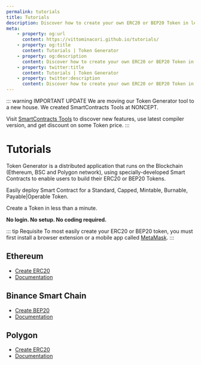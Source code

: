 ```yaml
---
permalink: tutorials
title: Tutorials
description: Discover how to create your own ERC20 or BEP20 Token in less than a minute.
meta:
    - property: og:url 
      content: https://vittominacori.github.io/tutorials/
    - property: og:title
      content: Tutorials | Token Generator
    - property: og:description
      content: Discover how to create your own ERC20 or BEP20 Token in less than a minute.
    - property: twitter:title
      content: Tutorials | Token Generator
    - property: twitter:description
      content: Discover how to create your own ERC20 or BEP20 Token in less than a minute.
---
```


::: warning IMPORTANT UPDATE
We are moving our Token Generator tool to a new house. We created SmartContracts Tools at NONCEPT.

Visit [SmartContracts Tools](https://www.smartcontracts.tools/token-generator/) to discover new features, use latest compiler version, and get discount on some Token price.
:::

# Tutorials
Token Generator is a distributed application that runs on the Blockchain (Ethereum, BSC and Polygon network), using specially-developed Smart Contracts to enable users to build their ERC20 or BEP20 Tokens.

Easily deploy Smart Contract for a Standard, Capped, Mintable, Burnable, Payable|Operable Token.

Create a Token in less than a minute.

**No login. No setup. No coding required.**

::: tip Requisite
To most easily create your ERC20 or BEP20 token, you must first install a browser extension or a mobile app called [MetaMask](https://metamask.io/).
:::

## Ethereum
* [Create ERC20](https://vittominacori.github.io/erc20-generator/)
* [Documentation](/tutorials/how-to-create-erc20-token/)

## Binance Smart Chain
* [Create BEP20](https://vittominacori.github.io/bep20-generator/)
* [Documentation](/tutorials/how-to-create-bep20-token/)

## Polygon
* [Create ERC20](https://vittominacori.github.io/polygon-generator/)
* [Documentation](/tutorials/how-to-create-polygon-erc20-token/)
